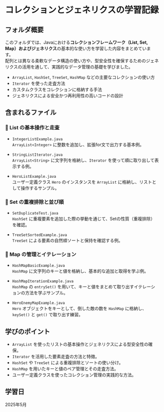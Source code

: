 # コレクションとジェネリクスの学習記録

## フォルダ概要

このフォルダでは、Javaにおける**コレクションフレームワーク（List, Set, Map）**および**ジェネリクス**の基本的な使い方を学習した内容をまとめています。  
配列とは異なる柔軟なデータ構造の使い方や、型安全性を確保するためのジェネリクスの活用を通して、実践的なデータ管理の基礎を学びました。

- `ArrayList`, `HashSet`, `TreeSet`, `HashMap` などの主要なコレクションの使い方  
- `Iterator` を使った走査方法  
- カスタムクラスをコレクションに格納する手法  
- ジェネリクスによる安全かつ再利用性の高いコードの設計  

## 含まれるファイル

### 🔸 List の基本操作と走査

- `IntegerListExample.java`  
  `ArrayList<Integer>` に整数を追加し、拡張for文で出力する基本例。

- `StringListIterator.java`  
  `ArrayList<String>` に文字列を格納し、`Iterator` を使って順に取り出して表示する例。

- `HeroListExample.java`  
  ユーザー定義クラス `Hero` のインスタンスを `ArrayList` に格納し、リストとして操作するサンプル。

### 🔸 Set の重複排除と並び順

- `SetDuplicateTest.java`  
  `HashSet` に重複要素を追加した際の挙動を通じて、Setの性質（重複排除）を確認。

- `TreeSetSortedExample.java`  
  `TreeSet` による要素の自然順ソートと保持を確認する例。

### 🔸 Map の管理とイテレーション

- `HashMapBasicExample.java`  
  `HashMap` に文字列のキーと値を格納し、基本的な追加と取得を学ぶ例。

- `HashMapIterationExample.java`  
  `HashMap` の `entrySet()` を用いて、キーと値をまとめて取り出すイテレーションの方法を学ぶサンプル。

- `HeroEnemyMapExample.java`  
  `Hero` オブジェクトをキーとして、倒した敵の数を `HashMap` に格納し、`keySet()` と `get()` で取り出す練習。

## 学びのポイント

- `ArrayList` を使ったリストの基本操作とジェネリクスによる型安全性の確保。  
- `Iterator` を活用した要素走査の方法と特徴。  
- `HashSet` や `TreeSet` による重複排除とソートの使い分け。  
- `HashMap` を用いたキーと値のペア管理とその走査方法。  
- ユーザー定義クラスを使ったコレクション管理の実践的な方法。

## 学習日

2025年5月
